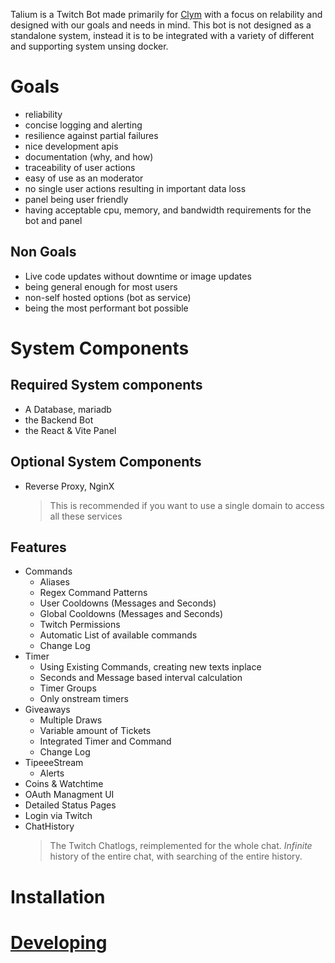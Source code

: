 Talium is a Twitch Bot made primarily for [Clym](https//:clym.tv) with a focus on relability and designed with our goals and needs in mind. 
This bot is not designed as a standalone system, instead it is to be integrated with a variety of different and supporting system unsing docker. 
# Goals
- reliability
- concise logging and alerting
- resilience against partial failures
- nice development apis
- documentation (why, and how)
- traceability of user actions
- easy of use as an moderator
- no single user actions resulting in important data loss
- panel being user friendly
- having acceptable cpu, memory, and bandwidth requirements for the bot and panel

## Non Goals
- Live code updates without downtime or image updates
- being general enough for most users
- non-self hosted options (bot as service)
- being the most performant bot possible
  
# System Components
## Required System components 
- A Database, mariadb
- the Backend Bot
- the React & Vite Panel

## Optional System Components
- Reverse Proxy, NginX
  > This is recommended if you want to use a single domain to access all these services


## Features
- Commands
  - Aliases
  - Regex Command Patterns
  - User Cooldowns (Messages and Seconds)
  - Global Cooldowns (Messages and Seconds)
  - Twitch Permissions
  - Automatic List of available commands
  - Change Log
- Timer
  - Using Existing Commands, creating new texts inplace
  - Seconds and Message based interval calculation
  - Timer Groups
  - Only onstream timers 
- Giveaways
  - Multiple Draws
  - Variable amount of Tickets
  - Integrated Timer and Command
  - Change Log
- TipeeeStream
  - Alerts
- Coins & Watchtime
- OAuth Managment UI
- Detailed Status Pages
- Login via Twitch
- ChatHistory
  > The Twitch Chatlogs, reimplemented for the whole chat. _Infinite_ history of the entire chat, with searching of the entire history.

# Installation

# [Developing](/wiki/Dev-Setup)
